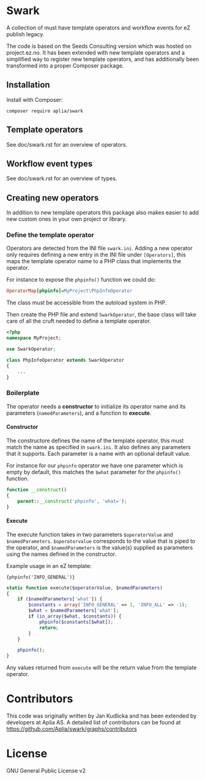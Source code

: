 # Swark

A collection of must have template operators and workflow events for eZ publish legacy.

The code is based on the Seeds Consulting version which was hosted on project.ez.no.
It has been extended with new template operators and a simplified way to register new template operators,
and has additionally been transformed into a proper Composer package.

## Installation

Install with Composer:

```console
composer require aplia/swark
```

## Template operators

See doc/swark.rst for an overview of operators.

## Workflow event types

See doc/swark.rst for an overview of types.

## Creating new operators

In addition to new template operators this package also makes easier to add new custom ones in your
own project or library.

### Define the template operator

Operators are detected from the INI file `swark.ini`. Adding a new operator only requires defining a new
entry in the INI file under `[Operators]`, this maps the template operator name to a PHP class that
implements the operator.

For instance to expose the `phpinfo()` function we could do:

```ini
OperatorMap[phpinfo]=MyProject\PhpInfoOperator
```

The class must be accessible from the autoload system in PHP.

Then create the PHP file and extend `SwarkOperator`, the base class will take care of all the
cruft needed to define a template operator.

```php
<?php
namespace MyProject;

use SwarkOperator;

class PhpInfoOperator extends SwarkOperator
{
	...
}
```

### Boilerplate
The operator needs a **constructor** to initialize its operator name and its parameters (`namedParameters`), and a function to **execute**.

#### Constructor
The constructore defines the name of the template operator, this must match the name as specified in `swark.ini`. It also
defines any parameters that it supports. Each parameter is a name with an optional default value.

For instance for our `phpinfo` operator we have one parameter which is empty by default, this matches the `$what` parameter
for the `phpinfo()` function.

```php
function __construct()
{
    parent::__construct('phpinfo', 'what=');
}
```

#### Execute
The execute function takes in two parameters `$operatorValue` and `$namedParameters`.
`$operatorvalue` corresponds to the value that is piped to the operator, and `$namedParameters` is
the value(s) supplied as parameters using the names defined in the constructor.

Example usage in an eZ template:

```eztemplate
{phpinfo('INFO_GENERAL')}
```

```php
static function execute($operatorValue, $namedParameters)
{
	if ($namedParameters['what']) {
		$constants = array('INFO_GENERAL' => 1, 'INFO_ALL' => -1);
		$what = $namedParameters['what'];
		if (in_array($what, $constants)) {
			phpinfo($constants[$what]);
			return;
		}
	}

	phpinfo();
}
```

Any values returned from `execute` will be the return value from the template operator.

# Contributors

This code was originally written by Jan Kudlicka and has been extended by developers at Aplia AS.
A detailed list of contributors can be found at https://github.com/Aplia/swark/graphs/contributors

# License

GNU General Public License v2
